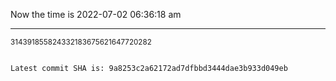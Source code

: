 Now the time is 2022-07-02 06:36:18 am

---

<small>314391855824332183675621647720282</small>

```txt

Latest commit SHA is: 9a8253c2a62172ad7dfbbd3444dae3b933d049eb
```

